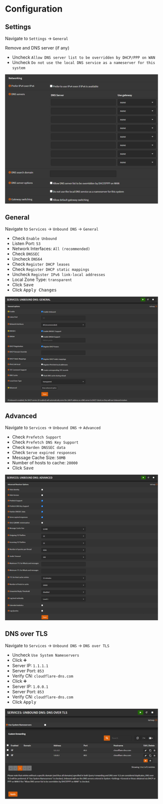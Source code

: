 # Configuration

## Settings

Navigate to `Settings` -> `General`

Remove and DNS server (if any)

- Uncheck `Allow DNS server list to be overridden by DHCP/PPP on WAN`
- Uncheck `Do not use the local DNS service as a nameserver for this system`

![unbound-settings](img/unbound-settings.png)

## General

Navigate to `Services` -> `Unbound DNS` -> `General`

- Check `Enable Unbound`
- Listen Port: `53`
- Network Interfaces: `All (recommended)`
- Check `DNSSEC`
- Uncheck `DNS64`
- Check `Register DHCP leases`
- Check `Register DHCP static mappings`
- Uncheck `Register IPv6 link-local addresses`
- Local Zone Type: `transparent`
- Click <kbd>Save</kbd>
- Click <kbd>Apply Changes</kbd>

![unbound-general](img/unbound-general.png)

## Advanced

Navigate to `Services` -> `Unbound DNS` -> `Advanced`

- Check `Prefetch Support`
- Check `Prefetch DNS Key Support`
- Check `Harden DNSSEC data`
- Check `Serve expired responses`
- Message Cache Size: `50MB`
- Number of hosts to cache: `20000`
- Click <kbd>Save</kbd>

![unbound-advanced](img/unbound-advanced.png)

## DNS over TLS

Navigate to `Services` -> `Unbound DNS` -> `DNS over TLS`

- Uncheck `Use System Nameservers`
- Click <kbd>➕</kbd>
- Server IP: `1.1.1.1`
- Server Port: `853`
- Verify CN: `cloudflare-dns.com`
- Click <kbd>➕</kbd>
- Server IP: `1.0.0.1`
- Server Port: `853`
- Verify CN: `cloudflare-dns.com`
- Click <kbd>Apply</kbd>

![unbound-dot](img/unbound-dot.png)
